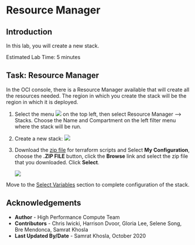 # Resource Manager

## Introduction
In this lab, you will create a new stack.

Estimated Lab Time: 5 minutes

## Task: Resource Manager
In the OCI console, there is a Resource Manager available that will create all the resources needed. The region in which you create the stack will be the region in which it is deployed.

1. Select the menu ![](./images/menu.png) on the top left, then select Resource Manager --> Stacks. Choose the Name and Compartment on the left filter menu where the stack will be run.

2. Create a new stack: ![](./images/stack.png)

3. Download the [zip file](https://github.com/oci-hpc/oci-hpc-runbook-gromacs/tree/master/Resources/gromacs-2020.1.zip) for terraform scripts and Select **My Configuration**, choose the **.ZIP FILE** button, click the **Browse** link and select the zip file that you downloaded. Click **Select**.

    ![](./images/zip-file.png " ")

Move to the [Select Variables](https://github.com/oci-hpc/oci-hpc-runbook-gromacs/blob/master/Documentation/ResourceManager.md#select-variables) section to complete configuration of the stack.


## Acknowledgements
* **Author** - High Performance Compute Team
* **Contributors** -  Chris Iwicki, Harrison Dvoor, Gloria Lee, Selene Song, Bre Mendonca, Samrat Khosla
* **Last Updated By/Date** - Samrat Khosla, October 2020

